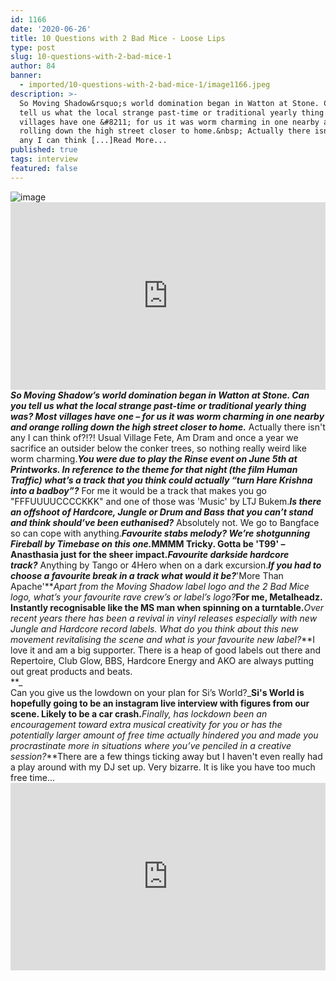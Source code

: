 ```yaml
---
id: 1166
date: '2020-06-26'
title: 10 Questions with 2 Bad Mice - Loose Lips
type: post
slug: 10-questions-with-2-bad-mice-1
author: 84
banner:
  - imported/10-questions-with-2-bad-mice-1/image1166.jpeg
description: >-
  So Moving Shadow&rsquo;s world domination began in Watton at Stone. Can you
  tell us what the local strange past-time or traditional yearly thing was? Most
  villages have one &#8211; for us it was worm charming in one nearby and orange
  rolling down the high street closer to home.&nbsp; Actually there isn&#39;t
  any I can think [...]Read More...
published: true
tags: interview
featured: false
---
```

![image](../imported/10-questions-with-2-bad-mice-1/image1166.jpeg)<iframe width='100%' height='300' scrolling='no' frameborder='no' allow='autoplay' src='http://www.youtube.com/embed/5Ez6jLEFLhk?wmode=opaque'></iframe>_**So Moving Shadow’s world domination began in Watton at Stone. Can you tell us what the local strange past-time or traditional yearly thing was? Most villages have one – for us it was worm charming in one nearby and orange rolling down the high street closer to home.**_ Actually there isn't any I can think of?!?! Usual Village Fete, Am Dram and once a year we sacrifice an outsider below the conker trees, so nothing really weird like worm charming._**You were due to play the Rinse event on June 5th at Printworks. In reference to the theme for that night (the film Human Traffic) what’s a track that you think could actually “turn Hare Krishna into a badboy”?**_ For me it would be a track that makes you go "FFFUUUUCCCCKKK" and one of those was 'Music' by LTJ Bukem.**_Is there an offshoot of Hardcore, Jungle or Drum and Bass that you can’t stand and think should’ve been euthanised?_** Absolutely not. We go to Bangface so can cope with anything.**_Favourite stabs melody? We’re shotgunning Fireball by Timebase on this one._**MMMM Tricky. Gotta be 'T99' – Anasthasia just for the sheer impact.**_Favourite darkside hardcore track?_** Anything by Tango or 4Hero when on a dark excursion.**_If you had to choose a favourite break in a track what would it be?_**'More Than Apache'**_Apart from the Moving Shadow label logo and the 2 Bad Mice logo, what’s your favourite rave crew’s or label’s logo?_**For me, Metalheadz. Instantly recognisable like the MS man when spinning on a turntable.**_Over recent years there has been a revival in vinyl releases especially with new Jungle and Hardcore record labels. What do you think about this new movement revitalising the scene and what is your favourite new label?_**I love it and am a big supporter. There is a heap of good labels out there and Repertoire, Club Glow, BBS, Hardcore Energy and AKO are always putting out great products and beats.  
**_  
Can you give us the lowdown on your plan for Si’s World?_**Si's World is hopefully going to be an instagram live interview with figures from our scene. Likely to be a car crash.**_Finally, has lockdown been an encouragement toward extra musical creativity for you or has the potentially larger amount of free time actually hindered you and made you procrastinate more in situations where you’ve penciled in a creative session?_**There are a few things ticking away but I haven't even really had a play around with my DJ set up. Very bizarre. It is like you have too much free time…<iframe width='100%' height='300' scrolling='no' frameborder='no' allow='autoplay' src='https://bandcamp.com/EmbeddedPlayer/album=602464024/size=large/bgcol=ffffff/linkcol=0687f5/tracklist=false/artwork=small/transparent=true/'></iframe>